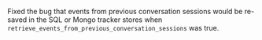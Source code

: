Fixed the bug that events from previous conversation sessions would be re-saved in the SQL or Mongo tracker stores when `retrieve_events_from_previous_conversation_sessions` was true. 
